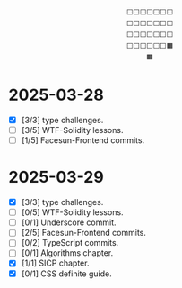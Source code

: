<div align="center">

``` plaintext
⬜⬜⬜⬜⬜⬜⬜
⬜⬜⬜⬜⬜⬜⬜
⬜⬜⬜⬜⬜⬜⬜
⬜⬜⬜⬜⬜⬜🟧
🟧
```

</div>

# 2025-03-28

+ [X] [3/3] type challenges.
+ [ ] [3/5] WTF-Solidity lessons.
+ [ ] [1/5] Facesun-Frontend commits.

# 2025-03-29

+ [X] [3/3] type challenges.
+ [ ] [0/5] WTF-Solidity lessons.
+ [ ] [0/1] Underscore commit.
+ [ ] [2/5] Facesun-Frontend commits.
+ [ ] [0/2] TypeScript commits.
+ [ ] [0/1] Algorithms chapter.
+ [X] [1/1] SICP chapter.
+ [X] [0/1] CSS definite guide.
